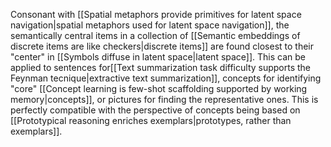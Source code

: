 Consonant with [[Spatial metaphors provide primitives for latent space navigation|spatial metaphors used for latent space navigation]], the semantically central items in a collection of [[Semantic embeddings of discrete items are like checkers|discrete items]] are found closest to their "center" in [[Symbols diffuse in latent space|latent space]]. This can be applied to sentences for[[Text summarization task difficulty supports the Feynman tecnique|extractive text summarization]], concepts for identifying "core" [[Concept learning is few-shot scaffolding supported by working memory|concepts]], or pictures for finding the representative ones. This is perfectly compatible with the perspective of concepts being based on [[Prototypical reasoning enriches exemplars|prototypes, rather than exemplars]].
